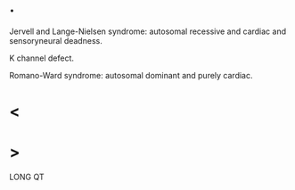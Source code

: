 # .

Jervell and Lange-Nielsen syndrome: autosomal recessive and cardiac and sensoryneural deadness.

K channel defect.

Romano-Ward syndrome: autosomal dominant and purely cardiac.

# <

# >

LONG QT
